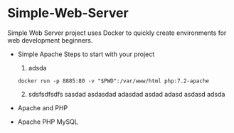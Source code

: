 # Simple-Web-Server

Simple Web Server project uses Docker to quickly create environments for web development beginners.

* Simple Apache
  Steps to start with your project
  1. adsda
    ```
    docker run -p 8885:80 -v "$PWD":/var/www/html php:7.2-apache
    ````
  2. sdsfsdfsdfs
    sasdad asdasdad adasdad 
    asdad adasd  asdasd adsda

* Apache and PHP
* Apache PHP MySQL
